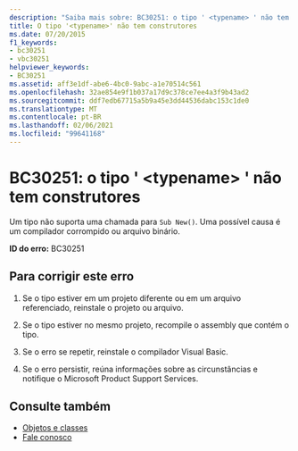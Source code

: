 ```yaml
---
description: "Saiba mais sobre: BC30251: o tipo ' <typename> ' não tem construtores"
title: O tipo '<typename>' não tem construtores
ms.date: 07/20/2015
f1_keywords:
- bc30251
- vbc30251
helpviewer_keywords:
- BC30251
ms.assetid: aff3e1df-abe6-4bc0-9abc-a1e70514c561
ms.openlocfilehash: 32ae854e9f1b037a17d9c378ce7ee4a3f9b43ad2
ms.sourcegitcommit: ddf7edb67715a5b9a45e3dd44536dabc153c1de0
ms.translationtype: MT
ms.contentlocale: pt-BR
ms.lasthandoff: 02/06/2021
ms.locfileid: "99641168"
---
```

# <a name="bc30251-type-typename-has-no-constructors"></a>BC30251: o tipo ' \<typename> ' não tem construtores

Um tipo não suporta uma chamada para `Sub New()`. Uma possível causa é um compilador corrompido ou arquivo binário.

 **ID do erro:** BC30251

## <a name="to-correct-this-error"></a>Para corrigir este erro

1. Se o tipo estiver em um projeto diferente ou em um arquivo referenciado, reinstale o projeto ou arquivo.

2. Se o tipo estiver no mesmo projeto, recompile o assembly que contém o tipo.

3. Se o erro se repetir, reinstale o compilador Visual Basic.

4. Se o erro persistir, reúna informações sobre as circunstâncias e notifique o Microsoft Product Support Services.

## <a name="see-also"></a>Consulte também

- [Objetos e classes](../../programming-guide/language-features/objects-and-classes/index.md)
- [Fale conosco](/visualstudio/ide/feedback-options)
